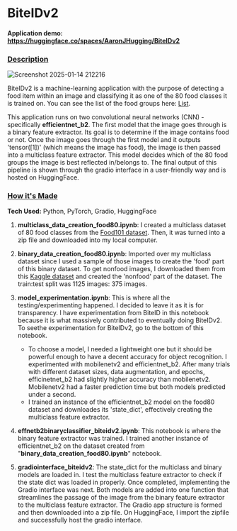 # BiteIDv2
#### Application demo: https://huggingface.co/spaces/AaronJHugging/BiteIDv2

### <ins>Description<ins>


![Screenshot 2025-01-14 212216](https://github.com/user-attachments/assets/013df751-8258-416f-ad98-9e38c86f31b6)


BiteIDv2 is a machine-learning application with the purpose of detecting a food item within an image and classifying it as one of the 80 food classes it is trained on. You can see the list of the food groups here: [List](https://docs.google.com/document/d/1j61PGjhg-tqbFXat96Tdesn7f5Ez0loxbZTJ6ZFo0OQ/edit?usp=sharing). 

This application runs on two convolutional neural networks (CNN) - specifically **efficientnet_b2**. The first model that the image goes through is a binary feature extractor. Its goal is to determine if the image contains food or not. Once the image goes through the first model and it outputs
'tensor([1])' (which means the image has food), the image is then passed into a multiclass feature extractor. This model decides which of the 80 food groups the image is best reflected in/belongs to. The final output of this pipeline is shown through the gradio interface in a user-friendly way and is hosted on HuggingFace.


### <ins>How it's Made<ins>

**Tech Used:** Python, PyTorch, Gradio, HuggingFace

1. **multiclass_data_creation_food80.ipynb**: I created a multiclass dataset of 80 food classes from the [Food101 dataset](https://pytorch.org/vision/main/generated/torchvision.datasets.Food101.html). Then, it was turned into a zip file and downloaded into my local computer.
   
2. **binary_data_creation_food80.ipynb**: Imported over my multiclass dataset since I used a sample of those images to create the 'food' part of this binary dataset. To get nonfood images, I downloaded them from this [Kaggle dataset](https://www.kaggle.com/datasets/nitchayj/images) and created the 'nonfood' part of the dataset. The train:test split was 1125 images: 375 images.
   
3. **model_experimentation.ipynb**: This is where all the testing/experimenting happened. I decided to leave it as it is for transparency. I have experimentation from BiteID in this notebook because it is what massively contributed to eventually doing BiteIDv2. To seethe experimentation for BiteIDv2, go to the bottom of this notebook.

   * To choose a model, I needed a lightweight one but it should be powerful enough to have a decent accuracy for object recognition. I experimented with mobilenetv2 and efficientnet_b2. After many trials with different dataset sizes, data augmentation, and epochs, efficinetnet_b2 had       slightly higher accuracy than mobilenetv2. Mobilenetv2 had a faster prediction time but both models predicted under a second.
   * I trained an instance of the efficientnet_b2 model on the food80 dataset and downloades its 'state_dict', effectively creating the multiclass feature extractor.
    
4. **effnetb2binaryclassifier_biteidv2.ipynb**: This notebook is where the binary feature extractor was trained. I trained another instance of efficientnet_b2 on the dataset created from "**binary_data_creation_food80.ipynb**" notebook.
   
5. **gradiointerface_biteidv2**: The state_dict for the multiclass and binary models are loaded in. I test the multiclass feature extractor to check if the state dict was loaded in properly. Once completed, implementing the Gradio interface was next. Both models are added into one function that streamlines the passage of the image from the binary feature extractor to the multiclass feature extractor. The Gradio app structure is formed and then downloaded into a zip file. On HuggingFace, I import the zipfile and successfully host the gradio interface.


